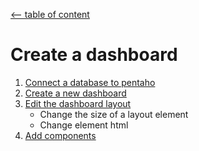 ﻿[<-- table of content](README.md)
 
 # Create a dashboard

1. [Connect a database to pentaho](Connect%20a%20database%20to%20pentaho.md)
2. [Create a new dashboard](Create%20a%20new%20dashboard.md)
3. [Edit the dashboard layout](Edit%20the%20dashboard%20layout.md)
	* Change the size of a layout element
	* Change element html
4. [Add components](Add%20components.md)


